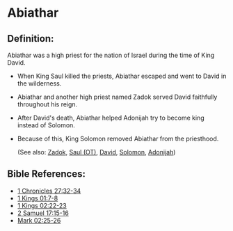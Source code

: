 # Abiathar  #

## Definition: ##

Abiathar was a high priest for the nation of Israel during the time of King David.

* When King Saul killed the priests, Abiathar escaped and went to David in the wilderness.
* Abiathar and another high priest named Zadok served David faithfully throughout his reign.
* After David's death, Abiathar helped Adonijah try to become king instead of Solomon. 
* Because of this, King Solomon removed Abiathar from the priesthood.
  
  (See also: [Zadok](../other/zadok.md), [Saul (OT)](../other/saul.md), [David](../other/david.md), [Solomon](../other/solomon.md), [Adonijah](../other/adonijah.md))

## Bible References: ##

* [1 Chronicles 27:32-34](en/tn/1ch/help/27/32)
* [1 Kings 01:7-8](en/tn/1ki/help/01/07)
* [1 Kings 02:22-23](en/tn/1ki/help/02/22)
* [2 Samuel 17:15-16](en/tn/2sa/help/17/15)
* [Mark 02:25-26](en/tn/mrk/help/02/25)